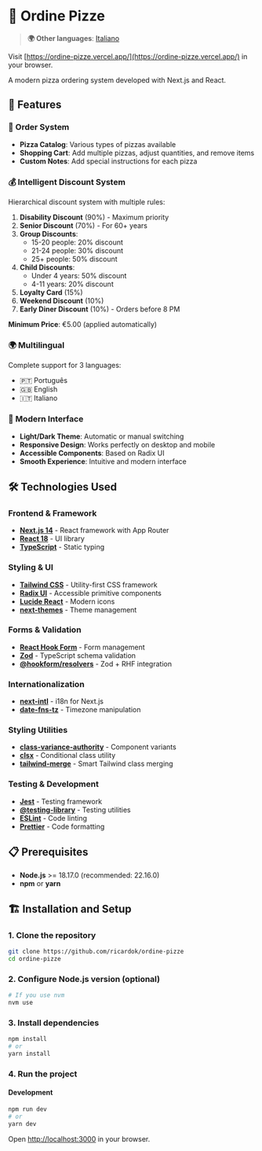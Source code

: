 # 🍕 Ordine Pizze

> **🌍 Other languages**: [Italiano](README.it.md)

Visit [https://ordine-pizze.vercel.app/](https://ordine-pizze.vercel.app/) in your browser.

A modern pizza ordering system developed with Next.js and React.

## 🚀 Features

### 🛒 Order System
- **Pizza Catalog**: Various types of pizzas available
- **Shopping Cart**: Add multiple pizzas, adjust quantities, and remove items
- **Custom Notes**: Add special instructions for each pizza

### 💰 Intelligent Discount System
Hierarchical discount system with multiple rules:

1. **Disability Discount** (90%) - Maximum priority
2. **Senior Discount** (70%) - For 60+ years
3. **Group Discounts**:
   - 15-20 people: 20% discount
   - 21-24 people: 30% discount
   - 25+ people: 50% discount
4. **Child Discounts**:
   - Under 4 years: 50% discount
   - 4-11 years: 20% discount
5. **Loyalty Card** (15%)
6. **Weekend Discount** (10%)
7. **Early Diner Discount** (10%) - Orders before 8 PM

**Minimum Price**: €5.00 (applied automatically)

### 🌍 Multilingual
Complete support for 3 languages:
- 🇵🇹 Português
- 🇬🇧 English  
- 🇮🇹 Italiano

### 🎨 Modern Interface
- **Light/Dark Theme**: Automatic or manual switching
- **Responsive Design**: Works perfectly on desktop and mobile
- **Accessible Components**: Based on Radix UI
- **Smooth Experience**: Intuitive and modern interface

## 🛠️ Technologies Used

### Frontend & Framework
- **[Next.js 14](https://nextjs.org/)** - React framework with App Router
- **[React 18](https://react.dev/)** - UI library
- **[TypeScript](https://www.typescriptlang.org/)** - Static typing

### Styling & UI
- **[Tailwind CSS](https://tailwindcss.com/)** - Utility-first CSS framework
- **[Radix UI](https://www.radix-ui.com/)** - Accessible primitive components
- **[Lucide React](https://lucide.dev/)** - Modern icons
- **[next-themes](https://github.com/pacocoursey/next-themes)** - Theme management

### Forms & Validation
- **[React Hook Form](https://react-hook-form.com/)** - Form management
- **[Zod](https://zod.dev/)** - TypeScript schema validation
- **[@hookform/resolvers](https://github.com/react-hook-form/resolvers)** - Zod + RHF integration

### Internationalization
- **[next-intl](https://next-intl-docs.vercel.app/)** - i18n for Next.js
- **[date-fns-tz](https://github.com/marnusw/date-fns-tz)** - Timezone manipulation

### Styling Utilities
- **[class-variance-authority](https://cva.style/)** - Component variants
- **[clsx](https://github.com/lukeed/clsx)** - Conditional class utility
- **[tailwind-merge](https://github.com/dcastil/tailwind-merge)** - Smart Tailwind class merging

### Testing & Development
- **[Jest](https://jestjs.io/)** - Testing framework
- **[@testing-library](https://testing-library.com/)** - Testing utilities
- **[ESLint](https://eslint.org/)** - Code linting
- **[Prettier](https://prettier.io/)** - Code formatting

## 📋 Prerequisites

- **Node.js** >= 18.17.0 (recommended: 22.16.0)
- **npm** or **yarn**

## 🏗️ Installation and Setup

### 1. Clone the repository
```bash
git clone https://github.com/ricardok/ordine-pizze
cd ordine-pizze
```

### 2. Configure Node.js version (optional)
```bash
# If you use nvm
nvm use
```

### 3. Install dependencies
```bash
npm install
# or
yarn install
```

### 4. Run the project

#### Development
```bash
npm run dev
# or
yarn dev
```

Open [http://localhost:3000](http://localhost:3000) in your browser.